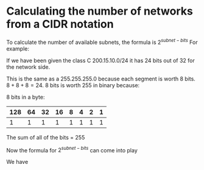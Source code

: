 # Calculating the number of networks from a CIDR notation

To calculate the number of available subnets, the formula is $2^{subnet-bits}$
For example:

If we have been given the class C 200.15.10.0/24 it has 24 bits out of 32 for the network side.

This is the same as a 255.255.255.0 because each segment is worth 8 bits. $8+8+8=24$. 8 bits is worth 255 in binary because:

8 bits in a byte:

| 128 | 64  | 32  | 16  | 8   | 4   | 2   | 1   |
| --- | --- | --- | --- | --- | --- | --- | --- |
| 1   | 1   | 1   | 1   | 1   | 1   | 1   | 1   |
The sum of all of the bits = 255

Now the formula for $2^{subnet-bits}$ can come into play

We have 